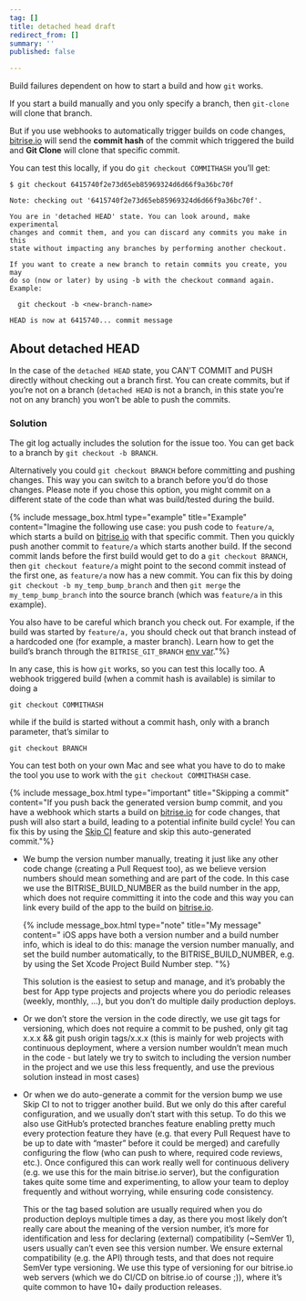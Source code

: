 ```yaml
---
tag: []
title: detached head draft
redirect_from: []
summary: ''
published: false

---
```

Build failures dependent on how to start a build and how `git` works.

If you start a build manually and you only specify a branch, then `git-clone` will clone that branch.

But if you use webhooks to automatically trigger builds on code changes, [bitrise.io](https://www.bitrise.io/) will send the **commit hash** of the commit which triggered the build and **Git Clone** will clone that specific commit.

You can test this locally, if you do `git checkout COMMITHASH` you’ll get:

    $ git checkout 6415740f2e73d65eb85969324d6d66f9a36bc70f
    
    Note: checking out '6415740f2e73d65eb85969324d6d66f9a36bc70f'.
    
    You are in 'detached HEAD' state. You can look around, make experimental
    changes and commit them, and you can discard any commits you make in this
    state without impacting any branches by performing another checkout.
    
    If you want to create a new branch to retain commits you create, you may
    do so (now or later) by using -b with the checkout command again. Example:
    
      git checkout -b <new-branch-name>
    
    HEAD is now at 6415740... commit message

## About detached HEAD

In the case of the `detached HEAD` state, you CAN'T COMMIT and PUSH directly without checking out a branch first. You can create commits, but if you’re not on a branch (`detached HEAD` is not a branch, in this state you’re not on any branch) you won’t be able to push the commits.

### Solution

The git log actually includes the solution for the issue too. You can get back to a branch by `git checkout -b BRANCH`.

Alternatively you could `git checkout BRANCH` before committing and pushing changes. This way you can switch to a branch before you’d do those changes. Please note if you chose this option, you might commit on a different state of the code than what was build/tested during the build.

{% include message_box.html type="example" title="Example" content="Imagine the following use case: you push code to `feature/a`, which starts a build on [bitrise.io](https://www.bitrise.io/) with that specific commit. Then you quickly push another commit to `feature/a` which starts another build. If the second commit lands before the first build would get to do a `git checkout BRANCH`, then `git checkout feature/a` might point to the second commit instead of the first one, as `feature/a` now has a new commit. You can fix this by doing `git checkout -b my_temp_bump_branch` and then `git merge` the `my_temp_bump_branch` into the source branch (which was `feature/a` in this example).

You also have to be careful which branch you check out. For example, if the build was started by `feature/a,` you should check out that branch instead of a hardcoded one (for example, a master branch). Learn how to get the build’s branch through the `BITRISE_GIT_BRANCH` [env var](/builds/available-environment-variables/)."%}

In any case, this is how `git` works, so you can test this locally too. A webhook triggered build (when a commit hash is available) is similar to doing a

    git checkout COMMITHASH

while if the build is started without a commit hash, only with a branch parameter, that’s similar to

    git checkout BRANCH

You can test both on your own Mac and see what you have to do to make the tool you use to work with the `git checkout COMMITHASH` case.

{% include message_box.html type="important" title="Skipping a commit" content="If you push back the generated version bump commit, and you have a webhook which starts a build on [bitrise.io](https://www.bitrise.io/) for code changes, that push will also start a build, leading to a potential infinite build cycle! You can fix this by using the [Skip CI](/builds/triggering-builds/skipping-a-given-commit-or-pull-request/#skipping-a-commit) feature and skip this auto-generated commit."%}

* We bump the version number manually, treating it just like any other code change (creating a Pull Request too), as we believe version numbers should mean something and are part of the code. In this case we use the BITRISE_BUILD_NUMBER as the build number in the app, which does not require committing it into the code and this way you can link every build of the app to the build on [bitrise.io](https://www.bitrise.io). 

	{% include message_box.html type="note" title="My message" content=" iOS apps have both a version number and a build number info, which is ideal to do this: manage the version number manually, and set the build number automatically, to the BITRISE_BUILD_NUMBER, e.g. by using the Set Xcode Project Build Number step. "%}

	This solution is the easiest to setup and manage, and it’s probably the best for App type projects and projects where you do periodic releases (weekly, monthly, …), but you don’t do multiple daily production deploys. 

* Or we don’t store the version in the code directly, we use git tags for versioning, which does not require a commit to be pushed, only git tag x.x.x && git push origin tags/x.x.x (this is mainly for web projects with continuous deployment, where a version number wouldn’t mean much in the code - but lately we try to switch to including the version number in the project and we use this less frequently, and use the previous solution instead in most cases) 


* Or when we do auto-generate a commit for the version bump we use Skip CI to not to trigger another build. But we only do this after careful configuration, and we usually don’t start with this setup. To do this we also use GitHub’s protected branches feature enabling pretty much every protection feature they have (e.g. that every Pull Request have to be up to date with “master” before it could be merged) and carefully configuring the flow (who can push to where, required code reviews, etc.). Once configured this can work really well for continuous delivery (e.g. we use this for the main bitrise.io server), but the configuration takes quite some time and experimenting, to allow your team to deploy frequently and without worrying, while ensuring code consistency. 

  This or the tag based solution are usually required when you do production deploys multiple times a day, as there you most likely don’t really care about the meaning of the version number, it’s more for identification and less for declaring (external) compatibility (\~SemVer 1), users usually can’t even see this version number. We ensure external compatibility (e.g. the API) through tests, and that does not require SemVer type versioning. We use this type of versioning for our bitrise.io web servers (which we do CI/CD on bitrise.io of course ;)), where it’s quite common to have 10+ daily production releases.